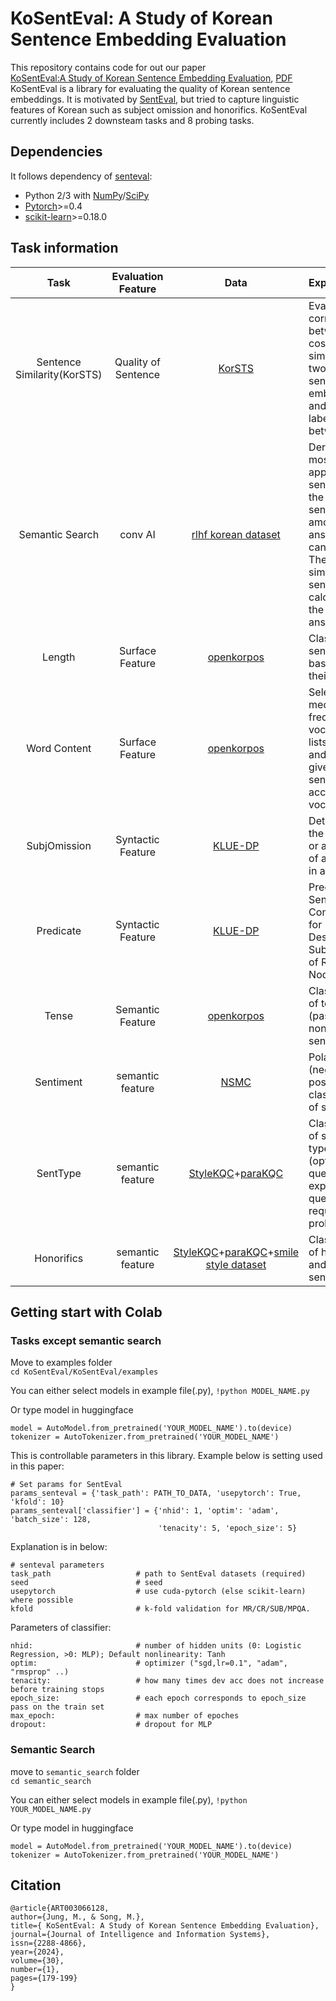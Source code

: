 # KoSentEval: A Study of Korean Sentence Embedding Evaluation

This repository contains code for out our paper<br>
[KoSentEval:A Study of Korean Sentence Embedding Evaluation](https://www.kci.go.kr/kciportal/ci/sereArticleSearch/ciSereArtiView.kci?sereArticleSearchBean.artiId=ART003066128), 
[PDF](https://jiisonline.org/files/DLA/20240331160929_10.%EC%A0%95%EB%AF%BC%ED%99%94.pdf)<br>
KoSentEval is a library for evaluating the quality of Korean sentence embeddings. It is motivated by [SentEval](https://github.com/facebookresearch/SentEval), but tried to capture linguistic features of Korean such as subject omission and honorifics.
KoSentEval currently includes 2 downsteam tasks and 8 probing tasks.

## Dependencies

It follows dependency of [senteval](https://github.com/facebookresearch/SentEval):

* Python 2/3 with [NumPy](http://www.numpy.org/)/[SciPy](http://www.scipy.org/)
* [Pytorch](http://pytorch.org/)>=0.4
* [scikit-learn](http://scikit-learn.org/stable/index.html)>=0.18.0


## Task information

| Task         	| Evaluation Feature            | Data 	| Explanation	|
|:------------:|:---------------------:|:-----------:|:----------|
| Sentence Similarity(KorSTS) | Quality of Sentence                 	| [KorSTS](https://github.com/kakaobrain/kor-nlu-datasets/tree/master/KorSTS) | Evaluate the correlation between cosine similarity of two-sentence embedding and scores labeled between 0-5 |
| Semantic Search | conv AI                 	| [rlhf korean dataset](https://huggingface.co/datasets/jojo0217/korean_rlhf_dataset) | Derive the most appropriate sentence for the question sentence among the answer candidates. The most similar sentence is calculated as the correct answer. |
| Length | Surface Feature                	| [openkorpos](https://github.com/openkorpos/openkorpos) | Classify sentences based on their length |
| Word Content | Surface Feature                	| [openkorpos](https://github.com/openkorpos/openkorpos) | Select 1000 medium frequency vocabulary lists of data and classify given sentences according to vocabulary |
| SubjOmission | Syntactic Feature                	| [KLUE-DP](https://klue-benchmark.com/tasks/71/overview/description) | Determine the presence or absence of a subject in a sentence |
| Predicate | Syntactic Feature                	| [KLUE-DP](https://klue-benchmark.com/tasks/71/overview/description) | Prediction of Sentence Components for Descriptors Sub-Nodes of Root Nodes |
| Tense | Semantic Feature                	| [openkorpos](https://github.com/openkorpos/openkorpos) | Classification of tenses (past and non-past) in sentences |
| Sentiment | semantic feature                	| [NSMC](https://github.com/e9t/nsmc) | Polarity (negative, positive) classification of sentences |
| SentType | semantic feature                	| [StyleKQC](https://github.com/cynthia/stylekqc)+[paraKQC](https://github.com/warnikchow/paraKQC)| Classification of sentence types (optional questions, explanatory questions, requests, prohibitions) |
| Honorifics |semantic feature                	| [StyleKQC](https://github.com/cynthia/stylekqc)+[paraKQC](https://github.com/warnikchow/paraKQC)+[smile style dataset](https://github.com/smilegate-ai/korean_smile_style_dataset)| Classification of honorifics and informal sentences |

## Getting start with Colab
### Tasks except semantic search

Move to examples folder<br>
```cd KoSentEval/KoSentEval/examples```  

You can either select models in example file(.py),
```!python MODEL_NAME.py```

Or type model in huggingface  
```
model = AutoModel.from_pretrained('YOUR_MODEL_NAME').to(device)
tokenizer = AutoTokenizer.from_pretrained('YOUR_MODEL_NAME')
```
This is controllable parameters in this library. Example below is setting used in this paper:
```
# Set params for SentEval
params_senteval = {'task_path': PATH_TO_DATA, 'usepytorch': True, 'kfold': 10}
params_senteval['classifier'] = {'nhid': 1, 'optim': 'adam', 'batch_size': 128,
                                 'tenacity': 5, 'epoch_size': 5}
```

Explanation is in below:  
```
# senteval parameters
task_path                   # path to SentEval datasets (required)
seed                        # seed
usepytorch                  # use cuda-pytorch (else scikit-learn) where possible
kfold                       # k-fold validation for MR/CR/SUB/MPQA.
```
Parameters of classifier:  
```
nhid:                       # number of hidden units (0: Logistic Regression, >0: MLP); Default nonlinearity: Tanh
optim:                      # optimizer ("sgd,lr=0.1", "adam", "rmsprop" ..)
tenacity:                   # how many times dev acc does not increase before training stops
epoch_size:                 # each epoch corresponds to epoch_size pass on the train set
max_epoch:                  # max number of epoches
dropout:                    # dropout for MLP
```

### Semantic Search
move to ```semantic_search``` folder  
```cd semantic_search```

You can either select models in example file(.py), 
```!python YOUR_MODEL_NAME.py```

Or type model in huggingface 
```
model = AutoModel.from_pretrained('YOUR_MODEL_NAME').to(device)
tokenizer = AutoTokenizer.from_pretrained('YOUR_MODEL_NAME')
```

## Citation
```
@article{ART003066128,
author={Jung, M., & Song, M.},
title={ KoSentEval: A Study of Korean Sentence Embedding Evaluation},
journal={Journal of Intelligence and Information Systems},
issn={2288-4866},
year={2024},
volume={30},
number={1},
pages={179-199}
}
```
